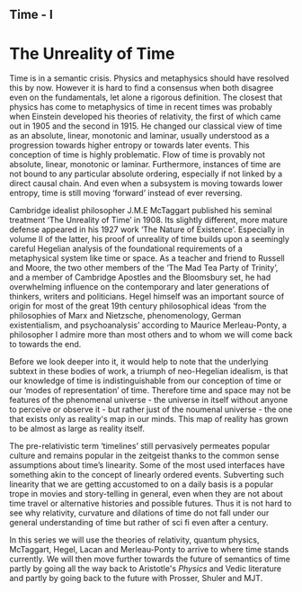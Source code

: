 ## Time - I

# The Unreality of Time

Time is in a semantic crisis. Physics and metaphysics should have resolved this by now. However it is hard to find a consensus when both disagree even on the fundamentals, let alone a rigorous definition. The closest that physics has come to metaphysics of time in recent times was probably when Einstein developed his theories of relativity, the first of which came out in 1905 and the second in 1915. He changed our classical view of time as an absolute, linear, monotonic and laminar, usually understood as a progression towards higher entropy or towards later events. This conception of time is highly problematic. Flow of time is provably not absolute, linear, monotonic or laminar. Furthermore, instances of time are not bound to any particular absolute ordering, especially if not linked by a direct causal chain. And even when a subsystem is moving towards lower entropy, time is still moving ‘forward’ instead of ever reversing. 

Cambridge idealist philosopher J.M.E McTaggart published his seminal treatment ‘The Unreality of Time’ in 1908. Its slightly different, more mature defense appeared in his 1927 work ‘The Nature of Existence’. Especially in volume II of the latter, his proof of unreality of time builds upon a seemingly careful Hegelian analysis of the foundational requirements of a metaphysical system like time or space. As a teacher and friend to Russell and Moore, the two other members of the ‘The Mad Tea Party of Trinity’, and a member of Cambridge Apostles and the Bloomsbury set, he had overwhelming influence on the contemporary and later generations of thinkers, writers and politicians. Hegel himself was an important source of origin for most of the great 19th century philosophical ideas ‘from the philosophies of Marx and Nietzsche, phenomenology, German existentialism, and psychoanalysis’ according to Maurice Merleau-Ponty, a philosopher I admire more than most others and to whom we will come back to towards the end.

Before we look deeper into it, it would help to note that the underlying subtext in these bodies of work, a triumph of neo-Hegelian idealism, is that our knowledge of time is indistinguishable from our conception of time or our ‘modes of representation’ of  time. Therefore time and space may not be features of the phenomenal universe - the universe in itself without anyone to perceive or observe it - but rather just of the noumenal universe - the one that exists only as reality's map in our minds. This map of reality has grown to be almost as large as reality itself.

The pre-relativistic term ‘timelines’ still pervasively permeates popular culture and remains popular in the zeitgeist thanks to the common sense assumptions about time’s linearity. Some of the most used interfaces have something akin to the concept of linearly ordered events. Subverting such linearity that we are getting accustomed to on a daily basis is a popular trope in movies and story-telling in general, even when they are not about time travel or alternative histories and possible futures. Thus it is not hard to see why relativity, curvature and dilations of time do not fall under our general understanding of time but rather of sci fi even after a century. 

In this series we will use the theories of relativity, quantum physics, McTaggart, Hegel, Lacan and Merleau-Ponty to arrive to where time stands currently. We will then move further towards the future of semantics of time partly by going all the way back to Aristotle's *Physics* and Vedic literature and partly by going back to the future with Prosser, Shuler and MJT. 